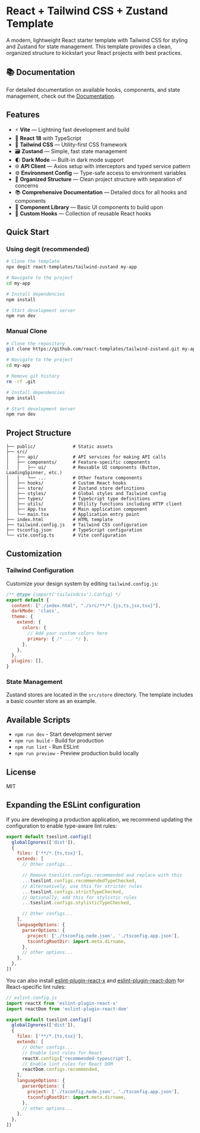 # React + Tailwind CSS + Zustand Template

A modern, lightweight React starter template with Tailwind CSS for styling and Zustand for state management. This template provides a clean, organized structure to kickstart your React projects with best practices.

## 📚 Documentation

For detailed documentation on available hooks, components, and state management, check out the [Documentation](/docs/README.md).

## Features

- ⚡️ **Vite** — Lightning fast development and build
- 🔄 **React 18** with TypeScript
- 🎨 **Tailwind CSS** — Utility-first CSS framework
- 🗃️ **Zustand** — Simple, fast state management
- 🌓 **Dark Mode** — Built-in dark mode support
- 🌐 **API Client** — Axios setup with interceptors and typed service pattern
- ⚙️ **Environment Config** — Type-safe access to environment variables
- 📁 **Organized Structure** — Clean project structure with separation of concerns
- 📚 **Comprehensive Documentation** — Detailed docs for all hooks and components
- 🧩 **Component Library** — Basic UI components to build upon
- 🔌 **Custom Hooks** — Collection of reusable React hooks

## Quick Start

### Using degit (recommended)

```bash
# Clone the template
npx degit react-templates/tailwind-zustand my-app

# Navigate to the project
cd my-app

# Install dependencies
npm install

# Start development server
npm run dev
```

### Manual Clone

```bash
# Clone the repository
git clone https://github.com/react-templates/tailwind-zustand.git my-app

# Navigate to the project
cd my-app

# Remove git history
rm -rf .git

# Install dependencies
npm install

# Start development server
npm run dev
```

## Project Structure

```
├── public/              # Static assets
├── src/
│   ├── api/             # API services for making API calls
│   ├── components/      # Feature-specific components
│   │   ├── ui/          # Reusable UI components (Button, LoadingSpinner, etc.)
│   │   └── ...          # Other feature components
│   ├── hooks/           # Custom React hooks
│   ├── store/           # Zustand store definitions
│   ├── styles/          # Global styles and Tailwind config
│   ├── types/           # TypeScript type definitions
│   ├── utils/           # Utility functions including HTTP client
│   ├── App.tsx          # Main application component
│   └── main.tsx         # Application entry point
├── index.html           # HTML template
├── tailwind.config.js   # Tailwind CSS configuration
├── tsconfig.json        # TypeScript configuration
└── vite.config.ts       # Vite configuration
```

## Customization

### Tailwind Configuration

Customize your design system by editing `tailwind.config.js`:

```js
/** @type {import('tailwindcss').Config} */
export default {
  content: ["./index.html", "./src/**/*.{js,ts,jsx,tsx}"],
  darkMode: 'class',
  theme: {
    extend: {
      colors: {
        // Add your custom colors here
        primary: { /* ... */ },
      },
    },
  },
  plugins: [],
}
```

### State Management

Zustand stores are located in the `src/store` directory. The template includes a basic counter store as an example.

## Available Scripts

- `npm run dev` - Start development server
- `npm run build` - Build for production
- `npm run lint` - Run ESLint
- `npm run preview` - Preview production build locally

## License

MIT

## Expanding the ESLint configuration

If you are developing a production application, we recommend updating the configuration to enable type-aware lint rules:

```js
export default tseslint.config([
  globalIgnores(['dist']),
  {
    files: ['**/*.{ts,tsx}'],
    extends: [
      // Other configs...

      // Remove tseslint.configs.recommended and replace with this
      ...tseslint.configs.recommendedTypeChecked,
      // Alternatively, use this for stricter rules
      ...tseslint.configs.strictTypeChecked,
      // Optionally, add this for stylistic rules
      ...tseslint.configs.stylisticTypeChecked,

      // Other configs...
    ],
    languageOptions: {
      parserOptions: {
        project: ['./tsconfig.node.json', './tsconfig.app.json'],
        tsconfigRootDir: import.meta.dirname,
      },
      // other options...
    },
  },
])
```

You can also install [eslint-plugin-react-x](https://github.com/Rel1cx/eslint-react/tree/main/packages/plugins/eslint-plugin-react-x) and [eslint-plugin-react-dom](https://github.com/Rel1cx/eslint-react/tree/main/packages/plugins/eslint-plugin-react-dom) for React-specific lint rules:

```js
// eslint.config.js
import reactX from 'eslint-plugin-react-x'
import reactDom from 'eslint-plugin-react-dom'

export default tseslint.config([
  globalIgnores(['dist']),
  {
    files: ['**/*.{ts,tsx}'],
    extends: [
      // Other configs...
      // Enable lint rules for React
      reactX.configs['recommended-typescript'],
      // Enable lint rules for React DOM
      reactDom.configs.recommended,
    ],
    languageOptions: {
      parserOptions: {
        project: ['./tsconfig.node.json', './tsconfig.app.json'],
        tsconfigRootDir: import.meta.dirname,
      },
      // other options...
    },
  },
])
```
